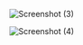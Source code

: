 





![Screenshot (3)](https://github.com/user-attachments/assets/c92db50a-f451-4323-923a-80834212a83b)




![Screenshot (4)](https://github.com/user-attachments/assets/94ee130c-928c-49e7-90fe-af5d68ca906a)
